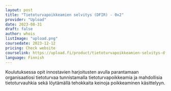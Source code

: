 ```yaml
---
layout: post
title: "Tietoturvapoikkeamien selvitys (DFIR) - 0x2"
provider: "Upload"
date: 2023-08-31
draft: false
author: whois
listImage: "upload.png"
coursedate: 2023-12-12
pricing: Check website
courselink: https://upload.fi/product/tietoturvapoikkeamien-selvitys-dfir/
language: Finnish
---
```


Koulutuksessa opit innostavien harjoitusten avulla parantamaan organisaatiosi tietoturvaa tunnistamalla tietoturvapoikkeamia ja mahdollisia tietoturvauhkia sekä löytämällä tehokkaita keinoja poikkeaminen käsittelyyn.
